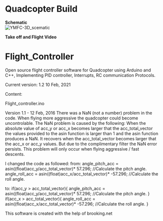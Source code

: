 # Quadcopter Build
<b>Schematic</b>
<br>
![YMFC-3D_scematic](https://user-images.githubusercontent.com/75802334/171931255-70936a6f-4132-4fc5-9cf5-89725974b614.jpg)
<br>

<b>Take off and Flight Video</b>




# Flight_Controller
Open source flight controller software for Quadcopter using Arduino and C++, Implementing PID controller, Interrupts, RC communication Protocols.
 
Current version: 1.2 10 Feb, 2021

Content:

Flight_controller.ino


Version 1.1 - 12 Feb, 2016
There was a NaN (not a number) problem in the code. When flying more aggressive the quadcopter could become uncontrolable. The NaN problem is caused by the following:
When the absolute value of acc_y or acc_x becomes larger that the acc_total_vector the values provided to the asin function is larger than 1 and the asin function produces a NaN.
It recovers when the acc_total_vector becomes larger that the acc_x or acc_y values. But due to the complimentary filter the NaN error persists.
This problem will only occur when flying aggressive / fast descents. 

I changed the code as followed:
from:
angle_pitch_acc = asin((float)acc_y/acc_total_vector)* 57.296;            //Calculate the pitch angle.
angle_roll_acc = asin((float)acc_x/acc_total_vector)* -57.296;            //Calculate the roll angle.

to:
if(acc_y > acc_total_vector){
  angle_pitch_acc = asin((float)acc_y/acc_total_vector)* 57.296;            //Calculate the pitch angle.
}
if(acc_x > acc_total_vector){
  angle_roll_acc = asin((float)acc_x/acc_total_vector)* -57.296;            //Calculate the roll angle.
}

This software is created with the help of brooking.net



